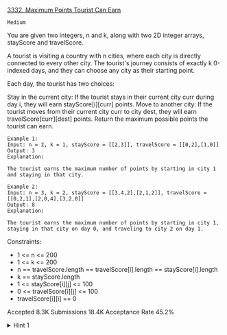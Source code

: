 [3332. Maximum Points Tourist Can Earn](https://leetcode.com/problems/maximum-points-tourist-can-earn/)

`Medium`

You are given two integers, n and k, along with two 2D integer arrays, stayScore and travelScore.

A tourist is visiting a country with n cities, where each city is directly connected to every other city. The tourist's journey consists of exactly k 0-indexed days, and they can choose any city as their starting point.

Each day, the tourist has two choices:

Stay in the current city: If the tourist stays in their current city curr during day i, they will earn stayScore[i][curr] points.
Move to another city: If the tourist moves from their current city curr to city dest, they will earn travelScore[curr][dest] points.
Return the maximum possible points the tourist can earn.

```
Example 1:
Input: n = 2, k = 1, stayScore = [[2,3]], travelScore = [[0,2],[1,0]]
Output: 3
Explanation:

The tourist earns the maximum number of points by starting in city 1 and staying in that city.

Example 2:
Input: n = 3, k = 2, stayScore = [[3,4,2],[2,1,2]], travelScore = [[0,2,1],[2,0,4],[3,2,0]]
Output: 8
Explanation:

The tourist earns the maximum number of points by starting in city 1, staying in that city on day 0, and traveling to city 2 on day 1.
```

Constraints:

- 1 <= n <= 200
- 1 <= k <= 200
- n == travelScore.length == travelScore[i].length == stayScore[i].length
- k == stayScore.length
- 1 <= stayScore[i][j] <= 100
- 0 <= travelScore[i][j] <= 100
- travelScore[i][i] == 0

Accepted
8.3K
Submissions
18.4K
Acceptance Rate
45.2%

<details>
<summary>Hint 1</summary>

Use DP

dp[i][j] is the maximum score that you can achieve in your last i actions by starting from city j.

</details>